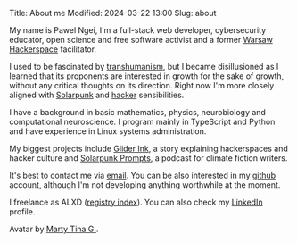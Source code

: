 Title: About me
Modified: 2024-03-22 13:00
Slug: about

My name is Pawel Ngei, I'm a full-stack web developer, cybersecurity educator, open science and free software activist and a former [Warsaw Hackerspace] facilitator.

I used to be fascinated by [transhumanism](https://en.wikipedia.org/wiki/Transhumanism), but I became disillusioned as I learned that its proponents are interested in growth for the sake of growth, without any critical thoughts on its direction. Right now I'm more closely aligned with [Solarpunk](https://en.wikipedia.org/wiki/Solarpunk) and [hacker](https://en.wikipedia.org/wiki/Hacker_ethic) sensibilities.

I have a background in basic mathematics, physics, neurobiology and computational neuroscience. I program mainly in TypeScript and Python and have experience in Linux systems administration.

My biggest projects include [Glider Ink](https://glider.ink/), a story explaining hackerspaces and hacker culture and [Solarpunk Prompts](https://podcast.tomasino.org/@SolarpunkPrompts), a podcast for climate fiction writers.

It's best to contact me via [email]. You can be also interested in my [github] account, although I'm not developing anything worthwhile at the moment.

I freelance as ALXD ([registry index](https://prod.ceidg.gov.pl/CEIDG/CEIDG.Public.UI/SearchDetails.aspx?Id=d9303664-0fe2-4dc0-aecb-797877c2d1ba)). You can also check my [LinkedIn](https://www.linkedin.com/in/paul-ngei/) profile.

Avatar by [Marty Tina G.](http://martygart.weebly.com/).

[Warsaw Hackerspace]: https://hackerspace.pl/
[transhumanist]: http://rationalwiki.org/wiki/Transhumanism
[email]: mailto:alxd@alxd_PLEASE_DELETE_THIS_CAPTION_.org
[Mastodon]: https://chaos.social/@alxd
[github]: https://github.com/pawelngei
